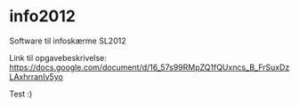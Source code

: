 info2012
========

Software til infoskærme SL2012

Link til opgavebeskrivelse: 
https://docs.google.com/document/d/16_57s99RMpZQ1fQUxncs_B_FrSuxDzLAxhrranIv5yo

Test :)

